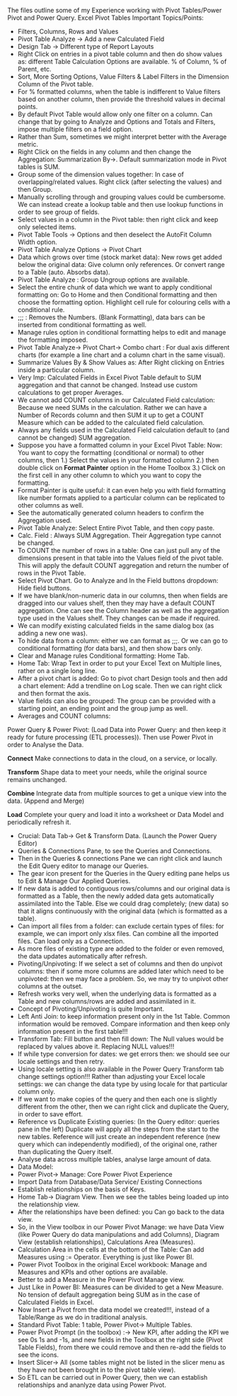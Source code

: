 The files outline some of my Experience working with Pivot Tables/Power Pivot and Power Query. 
Excel Pivot Tables Important Topics/Points: 

- Filters, Columns, Rows and Values
- Pivot Table Analyze -> Add a new Calculated Field
- Design Tab -> Different type of Report Layouts
- Right Click on entries in a pivot table column and then do show values as: different Table Calculation Options are available. % of Column, % of Parent, etc. 
- Sort, More Sorting Options, Value Filters & Label Filters in the Dimension Column of the Pivot table. 
- For % formatted columns, when the table is indifferent to Value filters based on another column, then provide the threshold values in decimal points. 
- By default Pivot Table would allow only one filter on a column. Can change that by going to Analyze and Options and Totals and Filters, impose multiple filters on a field option.
- Rather than Sum, sometimes we might interpret better with the Average metric. 
- Right Click on the fields in any column and then change the Aggregation: Summarization By->. Default summarization mode in Pivot tables is SUM. 
- Group some of the dimension values together: In case of overlapping/related values. Right click (after selecting the values) and then Group.
- Manually scrolling through and grouping values could be cumbersome. We can instead create a lookup table and then use lookup functions in order to see group of fields. 
- Select values in a column in the Pivot table: then right click and keep only selected items. 
- Pivot Table Tools -> Options and then deselect the AutoFit Column Width option. 
- Pivot Table Analyze Options -> Pivot Chart 
- Data which grows over time (stock market data): New rows get added below the original data: Give column only references. Or convert range to a Table (auto. Absorbs data). 
- Pivot Table Analyze : Group Ungroup options are available. 
- Select the entire chunk of data which we want to apply conditional formatting on: Go to Home and then Conditional formatting and then choose the formatting option. Highlight cell rule for colouring cells with a conditional rule. 
- ;;; : Removes the Numbers. (Blank Formatting), data bars can be inserted from conditional formatting as well. 
- Manage rules option in conditional formatting helps to edit and manage the formatting imposed. 
- Pivot Table Analyze-> Pivot Chart-> Combo chart : For dual axis different charts (for example a line chart and a column chart in the same visual). 
- Summarize Values By & Show Values as: After Right clicking on Entries inside a particular column.
- Very Imp: Calculated Fields in Excel Pivot Table default to SUM aggregation and that cannot be changed. Instead use custom calculations to get proper Averages. 
- We cannot add COUNT columns in our Calculated Field calculation: Because we need SUMs in the calculation. Rather we can have a Number of Records column and then SUM it up to get a COUNT Measure which can be added to the calculated field calculation. 
- Always any fields used in the Calculated Field calculation default to (and cannot be changed) SUM aggregation.
- Suppose you have a formatted column in your Excel Pivot Table: Now: You want to copy the formatting (conditional or normal) to other columns, then 1.) Select  the values in your formatted column 2.) then double click on **Format Painter** option in the Home Toolbox 3.) Click on the first cell in any other column to which you want to copy the formatting. 
- Format Painter is quite useful: it can even help you with field formatting like number formats applied to a particular column can be replicated to other columns as well. 
- See the automatically generated column headers to confirm the Aggregation used. 
- Pivot Table Analyze: Select Entire Pivot Table, and then copy paste. 
- Calc. Field : Always SUM Aggregation. Their Aggregation type cannot be changed. 
- To COUNT the number of rows in a table: One can just pull any of the dimensions present in that table into the Values field of the pivot table. This will apply the default COUNT aggregation and return the number of rows in the Pivot Table. 
- Select Pivot Chart. Go to Analyze and In the Field buttons dropdown: Hide field buttons. 
- If we have blank/non-numeric data in our columns, then when fields are dragged into our values shelf, then they may have a default COUNT aggregation. One can see the Column header as well as the aggregation type used in the Values shelf. They changes can be made if required. 
- We can modify existing calculated fields in the same dialog box (as adding a new one was). 
- To hide data from a column: either we can format as ;;;. Or we can go to conditional formatting (for data bars), and then show bars only. 
- Clear and Manage rules Conditional formatting: Home Tab. 
- Home Tab: Wrap Text in order to put your Excel Text on Multiple lines, rather on a single long line. 
- After a pivot chart is added: Go to pivot chart Design tools and then add a chart element: Add a trendline on Log scale. Then we can right click and then format the axis. 
- Value fields can also be grouped: The group can be provided with a starting point, an ending point and the group jump as well. 
- Averages and COUNT columns: 

Power Query & Power Pivot: (Load Data into Power Query: and then keep it ready for future processing (ETL processes)). Then use Power Pivot in order to Analyse the Data.

**Connect**    Make connections to data in the cloud, on a service, or locally.

**Transform**    Shape data to meet your needs, while the original source remains unchanged.

**Combine**    Integrate data from multiple sources to get a unique view into the data. (Append and Merge)

**Load**   Complete your query and load it into a worksheet or Data Model and periodically refresh it.

- Crucial: Data Tab-> Get & Transform Data. (Launch the Power Query Editor)
- Queries & Connections Pane, to see the Queries and Connections. 
- Then in the Queries & connections Pane we can right click and launch the Edit Query editor to manage our Queries. 
- The gear icon present for the Queries in the Query editing pane helps us to Edit & Manage Our Applied Queries. 
- If new data is added to contiguous rows/columns and our original data is formatted as a Table, then the newly added data gets automatically assimilated into the Table. Else we could drag completely; (new data) so that it aligns continuously with the original data (which is formatted as a table). 
- Can import all files from a folder: can exclude certain types of files: for example, we can import only xlsx files. Can combine all the imported files. Can load only as a Connection.
- As more files of existing type are added to the folder or even removed, the data updates automatically after refresh. 
- Pivoting/Unpivoting: If we select a set of columns and then do unpivot columns: then if some more columns are added later which need to be unpivoted: then we may face a problem. So, we may try to unpivot other columns at the outset. 
- Refresh works very well, when the underlying data is formatted as a Table and new columns/rows are added and assimilated in it. 
- Concept of Pivoting/Unpivoting is quite Important. 
- Left Anti Join: to keep information present only in the 1st Table. Common information would be removed. Compare information and then keep only information present in the first table!!!
- Transform Tab: Fill button and then fill down: The Null values would be replaced by values above it. Replacing NULL values!!!
- If while type conversion for dates: we get errors then: we should see our locale settings and then retry. 
- Using locale setting is also available in the Power Query Transform tab change settings option!!! Rather than adjusting your Excel locale settings: we can change the data type by using locale for that particular column only. 
- If we want to make copies of the query and then each one is slightly different from the other, then we can right click and duplicate the Query, in order to save effort. 
- Reference vs Duplicate Existing queries: (In the Query editor: queries pane in the left) Duplicate will apply all the steps from the start to the new tables. Reference will just create an independent reference (new query which can independently modified), of the original one, rather than duplicating the Query itself. 
- Analyse data across multiple tables, analyse large amount of data. 
- Data Model: 
- Power Pivot-> Manage: Core Power Pivot Experience
- Import Data from Database/Data Service/ Existing Connections
- Establish relationships on the basis of Keys. 
- Home Tab-> Diagram View. Then we see the tables being loaded up into the relationship view. 
- After the relationships have been defined: you Can go back to the data view. 
- So, in the View toolbox in our Power Pivot Manage: we have Data View (like Power Query do data manipulations and add Columns), Diagram View (establish relationships), Calculations Area (Measures).
- Calculation Area in the cells at the bottom of the Table: Can add Measures using := Operator. Everything is just like Power BI. 
- Power Pivot Toolbox in the original Excel workbook: Manage and Measures and KPIs and other options are available. 
- Better to add a Measure in the Power Pivot Manage view. 
- Just Like in Power BI: Measures can be divided to get a New Measure. No tension of default aggregation being SUM as in the case of Calculated Fields in Excel.
- Now Insert a Pivot from the data model we created!!!, instead of a Table/Range as we do in traditional analysis. 
- Standard Pivot Table: 1 table, Power Pivot-> Multiple Tables. 
- Power Pivot Prompt (in the toolbox) :-> New KPI, after adding the KPI we see 0s 1s and -1s, and new fields in the Toolbox at the right side (Pivot Table Fields), from there we could remove and then re-add the fields to see the icons. 
- Insert Slicer-> All (some tables might not be listed in the slicer menu as they have not been brought in to the pivot table view). 
- So ETL can be carried out in Power Query, then we can establish relationships and ananlyze data using Power Pivot.






